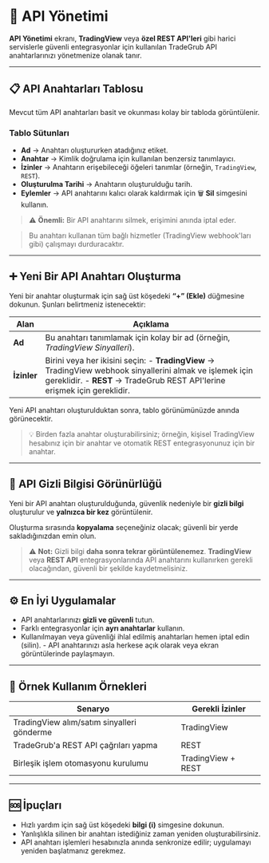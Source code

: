 # 🔑 API Yönetimi

**API Yönetimi** ekranı, **TradingView** veya **özel REST API'leri** gibi harici servislerle güvenli entegrasyonlar için kullanılan TradeGrub API anahtarlarınızı yönetmenize olanak tanır.

---

## 📋 API Anahtarları Tablosu

Mevcut tüm API anahtarları basit ve okunması kolay bir tabloda görüntülenir.

### Tablo Sütunları
- **Ad** → Anahtarı oluştururken atadığınız etiket.
- **Anahtar** → Kimlik doğrulama için kullanılan benzersiz tanımlayıcı.
- **İzinler** → Anahtarın erişebileceği öğeleri tanımlar (örneğin, `TradingView`, `REST`).
- **Oluşturulma Tarihi** → Anahtarın oluşturulduğu tarih.
- **Eylemler** → API anahtarını kalıcı olarak kaldırmak için 🗑️ **Sil** simgesini kullanın.

> ⚠️ **Önemli:** Bir API anahtarını silmek, erişimini anında iptal eder.

> Bu anahtarı kullanan tüm bağlı hizmetler (TradingView webhook'ları gibi) çalışmayı durduracaktır.

---

## ➕ Yeni Bir API Anahtarı Oluşturma

Yeni bir anahtar oluşturmak için sağ üst köşedeki **“+” (Ekle)** düğmesine dokunun.
Şunları belirtmeniz istenecektir:

| Alan | Açıklama |
|--------|--------------|
| **Ad** | Bu anahtarı tanımlamak için kolay bir ad (örneğin, *TradingView Sinyalleri*). |
| **İzinler** | Birini veya her ikisini seçin: - **TradingView** → TradingView webhook sinyallerini almak ve işlemek için gereklidir. - **REST** → TradeGrub REST API'lerine erişmek için gereklidir. |

Yeni API anahtarı oluşturulduktan sonra, tablo görünümünüzde anında görünecektir.

> 💡 Birden fazla anahtar oluşturabilirsiniz; örneğin, kişisel TradingView hesabınız için bir anahtar ve otomatik REST entegrasyonunuz için bir anahtar.

---

## 🔐 API Gizli Bilgisi Görünürlüğü

Yeni bir API anahtarı oluşturulduğunda, güvenlik nedeniyle bir **gizli bilgi** oluşturulur ve **yalnızca bir kez** görüntülenir.

Oluşturma sırasında **kopyalama** seçeneğiniz olacak; güvenli bir yerde sakladığınızdan emin olun.

> ⚠️ **Not:** 
> Gizli bilgi **daha sonra tekrar görüntülenemez**.
> **TradingView** veya **REST API** entegrasyonlarında API anahtarını kullanırken gerekli olacağından, güvenli bir şekilde kaydetmelisiniz.

---

## ⚙️ En İyi Uygulamalar

- API anahtarlarınızı **gizli ve güvenli** tutun.
- Farklı entegrasyonlar için **ayrı anahtarlar** kullanın.
- Kullanılmayan veya güvenliği ihlal edilmiş anahtarları hemen iptal edin (silin). - API anahtarınızı asla herkese açık olarak veya ekran görüntülerinde paylaşmayın.

---

## 🧩 Örnek Kullanım Örnekleri

| Senaryo | Gerekli İzinler |
|-----------|----------------------|
| TradingView alım/satım sinyalleri gönderme | TradingView |
| TradeGrub'a REST API çağrıları yapma | REST |
| Birleşik işlem otomasyonu kurulumu | TradingView + REST |

---

## 🆘 İpuçları
- Hızlı yardım için sağ üst köşedeki **bilgi (ℹ️)** simgesine dokunun.
- Yanlışlıkla silinen bir anahtarı istediğiniz zaman yeniden oluşturabilirsiniz.
- API anahtarı işlemleri hesabınızla anında senkronize edilir; uygulamayı yeniden başlatmanız gerekmez.